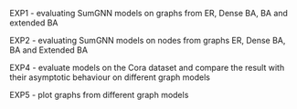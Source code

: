 EXP1 - evaluating SumGNN models on graphs from ER, Dense BA, BA and extended BA

EXP2 - evaluating SumGNN models on nodes from graphs ER, Dense BA, BA and Extended BA

EXP4 - evaluate models on the Cora dataset and compare the result with their asymptotic behaviour on different graph models

EXP5 - plot graphs from different graph models
